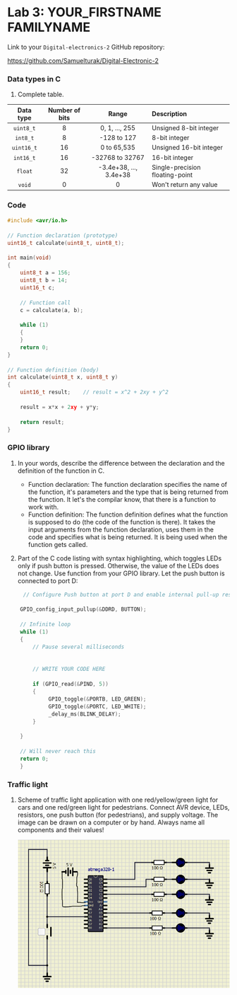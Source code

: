 # Lab 3: YOUR_FIRSTNAME FAMILYNAME

Link to your `Digital-electronics-2` GitHub repository:

   https://github.com/Samuelturak/Digital-Electronic-2


### Data types in C

1. Complete table.

| **Data type** | **Number of bits** | **Range** | **Description** |
| :-: | :-: | :-: | :-- | 
| `uint8_t`  | 8 | 0, 1, ..., 255 | Unsigned 8-bit integer |
| `int8_t`   | 8 | -128 to 127 | 8-bit integer |
| `uint16_t` | 16 | 0 to 65,535 | Unsigned 16-bit integer |
| `int16_t`  | 16 | -32768 to 32767 | 16-bit integer |
| `float`    | 32 | -3.4e+38, ..., 3.4e+38 | Single-precision floating-point |
| `void`     | 0 | 0 | Won't return any value |

### Code

```c
#include <avr/io.h>

// Function declaration (prototype)
uint16_t calculate(uint8_t, uint8_t);

int main(void)
{
    uint8_t a = 156;
    uint8_t b = 14;
    uint16_t c;

    // Function call
    c = calculate(a, b);

    while (1)
    {
    }
    return 0;
}

// Function definition (body)
int calculate(uint8_t x, uint8_t y)
{
    uint16_t result;    // result = x^2 + 2xy + y^2

    result = x*x + 2xy + y*y;
   
    return result;
}
```
### GPIO library

1. In your words, describe the difference between the declaration and the definition of the function in C.
   * Function declaration: The function declaration specifies the name of the function, it's parameters and the type that is being returned from the function. It let's the compilar know, that there is a function to work with.
   * Function definition: The function definition defines what the function is supposed to do (the code of the function is there). It takes the input arguments from the function declaration, uses them in the code and specifies what is being returned. It is being used when the function gets called.

2. Part of the C code listing with syntax highlighting, which toggles LEDs only if push button is pressed. Otherwise, the value of the LEDs does not change. Use function from your GPIO library. Let the push button is connected to port D:

```c
     // Configure Push button at port D and enable internal pull-up resistor
	
    GPIO_config_input_pullup(&DDRD, BUTTON);
	
    // Infinite loop
    while (1)
    {
        // Pause several milliseconds
        

        // WRITE YOUR CODE HERE

		if (GPIO_read(&PIND, 5))
		{		
			 GPIO_toggle(&PORTB, LED_GREEN);
			 GPIO_toggle(&PORTC, LED_WHITE);
			 _delay_ms(BLINK_DELAY);
		}
       
    }

    // Will never reach this
    return 0;
    }
```


### Traffic light

1. Scheme of traffic light application with one red/yellow/green light for cars and one red/green light for pedestrians. Connect AVR device, LEDs, resistors, one push button (for pedestrians), and supply voltage. The image can be drawn on a computer or by hand. Always name all components and their values!

   ![your figure](Images/Traffic.PNG)